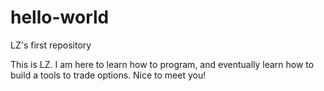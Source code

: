 
# hello-world
LZ's first repository

This is LZ. I am here to learn how to program, and eventually learn how to build a tools to trade options. Nice to meet you!
